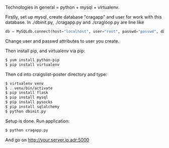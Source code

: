 Technologies in general = python + mysql + virtualenv.

Firstly, set up mysql, create database "cragapp" and user for work with this database.
In ./dbinit.py, ./cragapp.py and ./cragloop.py are line like

```python
db = MySQLdb.connect(host="localhost", user="root", passwd="passwd", db="cragapp", charset='utf8')
```
Change user and passwd attributes to user you create.

Then install pip, and virtualenv via pip:

```bash
$ yum install python-pip
$ pip install virtualenv
```

Then cd into craigslist-poster directory and type:

```bash
$ virtualenv venv
$ . venv/bin/activate
$ pip install flask
$ pip install mysql
$ pip install pysocks
$ pip install sqlalchemy
$ python dbinit.py
```

Setup is done. Run application:

```bash
$ python cragapp.py
```

And go on http://your.server.ip.adr:5000

